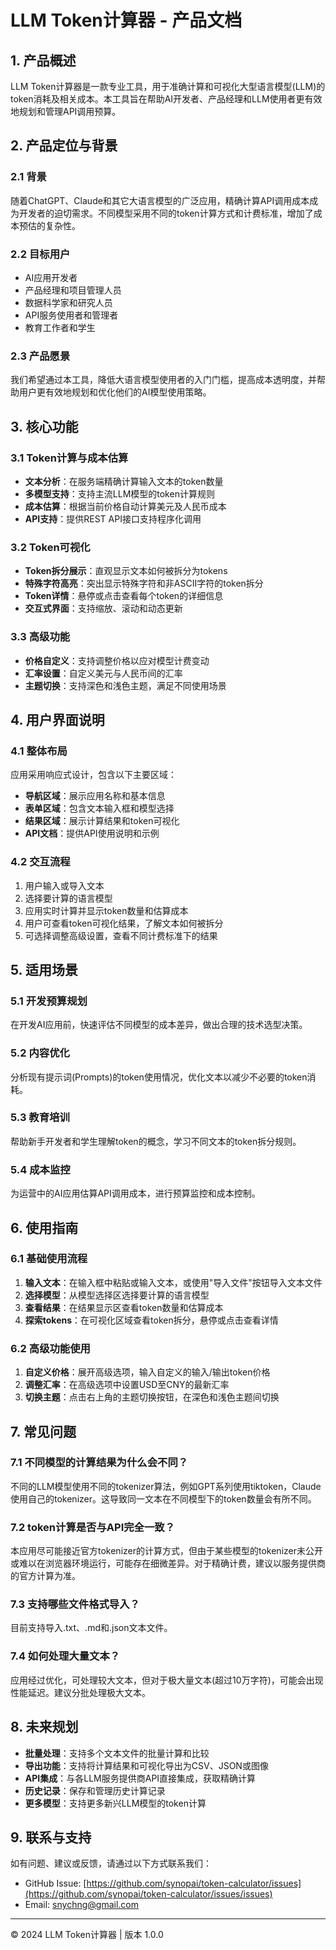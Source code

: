 # LLM Token计算器 - 产品文档

## 1. 产品概述

LLM Token计算器是一款专业工具，用于准确计算和可视化大型语言模型(LLM)的token消耗及相关成本。本工具旨在帮助AI开发者、产品经理和LLM使用者更有效地规划和管理API调用预算。

## 2. 产品定位与背景

### 2.1 背景

随着ChatGPT、Claude和其它大语言模型的广泛应用，精确计算API调用成本成为开发者的迫切需求。不同模型采用不同的token计算方式和计费标准，增加了成本预估的复杂性。

### 2.2 目标用户

- AI应用开发者
- 产品经理和项目管理人员
- 数据科学家和研究人员
- API服务使用者和管理者
- 教育工作者和学生

### 2.3 产品愿景

我们希望通过本工具，降低大语言模型使用者的入门门槛，提高成本透明度，并帮助用户更有效地规划和优化他们的AI模型使用策略。

## 3. 核心功能

### 3.1 Token计算与成本估算

- **文本分析**：在服务端精确计算输入文本的token数量
- **多模型支持**：支持主流LLM模型的token计算规则
- **成本估算**：根据当前价格自动计算美元及人民币成本
- **API支持**：提供REST API接口支持程序化调用

### 3.2 Token可视化

- **Token拆分展示**：直观显示文本如何被拆分为tokens
- **特殊字符高亮**：突出显示特殊字符和非ASCII字符的token拆分
- **Token详情**：悬停或点击查看每个token的详细信息
- **交互式界面**：支持缩放、滚动和动态更新

### 3.3 高级功能

- **价格自定义**：支持调整价格以应对模型计费变动
- **汇率设置**：自定义美元与人民币间的汇率
- **主题切换**：支持深色和浅色主题，满足不同使用场景

## 4. 用户界面说明

### 4.1 整体布局

应用采用响应式设计，包含以下主要区域：

- **导航区域**：展示应用名称和基本信息
- **表单区域**：包含文本输入框和模型选择
- **结果区域**：展示计算结果和token可视化
- **API文档**：提供API使用说明和示例

### 4.2 交互流程

1. 用户输入或导入文本
2. 选择要计算的语言模型
3. 应用实时计算并显示token数量和估算成本
4. 用户可查看token可视化结果，了解文本如何被拆分
5. 可选择调整高级设置，查看不同计费标准下的结果

## 5. 适用场景

### 5.1 开发预算规划

在开发AI应用前，快速评估不同模型的成本差异，做出合理的技术选型决策。

### 5.2 内容优化

分析现有提示词(Prompts)的token使用情况，优化文本以减少不必要的token消耗。

### 5.3 教育培训

帮助新手开发者和学生理解token的概念，学习不同文本的token拆分规则。

### 5.4 成本监控

为运营中的AI应用估算API调用成本，进行预算监控和成本控制。

## 6. 使用指南

### 6.1 基础使用流程

1. **输入文本**：在输入框中粘贴或输入文本，或使用"导入文件"按钮导入文本文件
2. **选择模型**：从模型选择区选择要计算的语言模型
3. **查看结果**：在结果显示区查看token数量和估算成本
4. **探索tokens**：在可视化区域查看token拆分，悬停或点击查看详情

### 6.2 高级功能使用

1. **自定义价格**：展开高级选项，输入自定义的输入/输出token价格
2. **调整汇率**：在高级选项中设置USD至CNY的最新汇率
3. **切换主题**：点击右上角的主题切换按钮，在深色和浅色主题间切换

## 7. 常见问题

### 7.1 不同模型的计算结果为什么会不同？

不同的LLM模型使用不同的tokenizer算法，例如GPT系列使用tiktoken，Claude使用自己的tokenizer。这导致同一文本在不同模型下的token数量会有所不同。

### 7.2 token计算是否与API完全一致？

本应用尽可能接近官方tokenizer的计算方式，但由于某些模型的tokenizer未公开或难以在浏览器环境运行，可能存在细微差异。对于精确计费，建议以服务提供商的官方计算为准。

### 7.3 支持哪些文件格式导入？

目前支持导入.txt、.md和.json文本文件。

### 7.4 如何处理大量文本？

应用经过优化，可处理较大文本，但对于极大量文本(超过10万字符)，可能会出现性能延迟。建议分批处理极大文本。

## 8. 未来规划

- **批量处理**：支持多个文本文件的批量计算和比较
- **导出功能**：支持将计算结果和可视化导出为CSV、JSON或图像
- **API集成**：与各LLM服务提供商API直接集成，获取精确计算
- **历史记录**：保存和管理历史计算记录
- **更多模型**：支持更多新兴LLM模型的token计算

## 9. 联系与支持

如有问题、建议或反馈，请通过以下方式联系我们：

- GitHub Issue: [https://github.com/synopai/token-calculator/issues](https://github.com/synopai/token-calculator/issues/issues)
- Email: [snychng@gmail.com](mailto:snychng@gmail.com)

---

© 2024 LLM Token计算器 | 版本 1.0.0
